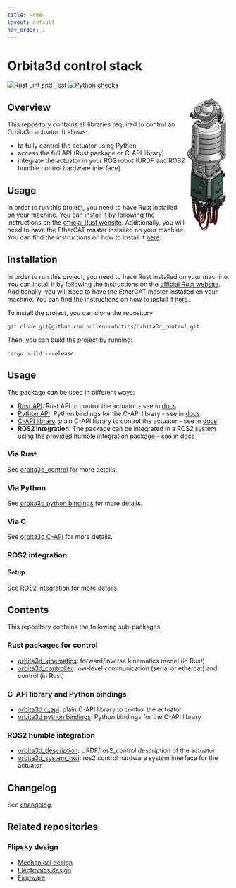```yaml
---
title: Home
layout: default
nav_order: 1
---
```

# Orbita3d control stack


[![Rust Lint and Test](https://github.com/pollen-robotics/orbita3d_control/actions/workflows/rust.yml/badge.svg)](https://github.com/pollen-robotics/orbita3d_control/actions/workflows/rust.yml)
[![Python checks](https://github.com/pollen-robotics/orbita3d_control/actions/workflows/python.yml/badge.svg)](https://github.com/pollen-robotics/orbita3d_control/actions/workflows/python.yml)


<img src="img/orbita_vertical.png" width="100" align="right">


## Overview

This repository contains all libraries required to control an Orbita3d actuator. It allows:

* to fully control the actuator using Python
* access the full API (Rust package or C-API library)
* integrate the actuator in your ROS robot (URDF and ROS2 humble control hardware interface)

## Usage

In order to run this project, you need to have Rust installed on your machine. You can install it by following the instructions on the [official Rust website](https://www.rust-lang.org/tools/install).
Additionally, you will need to have the EtherCAT master installed on your machine. You can find the instructions on how to install it [here](installation_ethercat.md).


## Installation

In order to run this project, you need to have Rust installed on your machine. You can install it by following the instructions on the [official Rust website](https://www.rust-lang.org/tools/install).
Additionally, you will need to have the EtherCAT master installed on your machine. You can find the instructions on how to install it [here](installation_ethercat.md).

To install the project, you can clone the repository 

```shell
git clone git@github.com:pollen-robotics/orbita3d_control.git
```

Then, you can build the project by running:

```shell
cargo build --release
```


## Usage

The package can be used in different ways:

- [Rust API]({{config.repo_url}}/orbita3d_controller/README.md): Rust API to control the actuator  - see in [docs](installation/install_package)
- [Python API]({{config.repo_url}}/orbita3d_c_api/python/README.md): Python bindings for the C-API library - see in [docs](installation/python)
- [C-API library]({{config.repo_url}}/orbita3d_c_api/README.md): plain C-API library to control the actuator - see in [docs](installation/orbita_c)
- **ROS2 integration**: The package can be integrated in a ROS2 system using the provided humble integration package - see in [docs](installation/ros)

### Via Rust

See [orbita3d_control](installation/install_package) for more details.

### Via Python

See [orbita3d python bindings](installation/python) for more details.


### Via C

See [orbita3d C-API](installation/orbita_c) for more details.

### ROS2 integration

#### Setup

See [ROS2 integration](installation/ros) for more details.

## Contents

This repository contains the following sub-packages:

### Rust packages for control

* [orbita3d_kinematics]({{config.repo_url}}/orbita3d_kinematics/README.md): forward/inverse kinematics model (in Rust)
* [orbita3d_controller]({{config.repo_url}}/orbita3d_controller/README.md): low-level communication (serial or ethercat) and control (in Rust)

### C-API library and Python bindings

* [orbita3d c_api]({{config.repo_url}}/orbita3d_c_api/README.md): plain C-API library to control the actuator
* [orbita3d python bindings]({{config.repo_url}}/orbita3d_c_api/python/README.md): Python bindings for the C-API library

### ROS2 humble integration

* [orbita3d_description]({{config.repo_url}}/orbita3d_description/README.md): URDF/ros2_control description of the actuator
* [orbita3d_system_hwi]({{config.repo_url}}/orbita3d_system_hwi/README.md): ros2 control hardware system interface for the actuator

## Changelog

See [changelog](https://github.com/pollen-robotics/orbita3d_control/releases).

## Related repositories

### Flipsky design

* [Mechanical design](https://cad.onshape.com/documents/d108475d689e47a5561e996c/w/1d6ae1891c12354f3ac85124/e/f54fa638e232e8705b683608)
* [Electronics design](https://github.com/pollen-robotics/orbita3d_elec)
* [Firmware](https://github.com/pollen-robotics/firmware_Orbita3dofs/tree/Flipsky_FSESC6.7-pro)